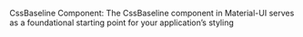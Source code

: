 
CssBaseline Component: The CssBaseline component in Material-UI serves as a foundational starting point for your application’s styling
